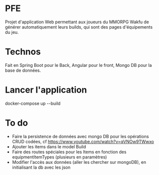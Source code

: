 # PFE 
Projet d'application Web permettant aux joueurs du MMORPG Wakfu de générer automatiquement leurs builds, qui sont des pages d'équipements du jeu.

# Technos
Fait en Spring Boot pour le Back, Angular pour le front, Mongo DB pour la base de données.

# Lancer l'application
docker-compose up --build

# To do
- Faire la persistence de données avec mongo DB pour les opérations CRUD codées, cf https://www.youtube.com/watch?v=qVNOw9TWwxo
- Ajouter les items dans le model Build
- Faire des routes spéciales pour les Items en fonction des equipmentItemTypes (plusieurs en paramètres)
- Modifier l'accès aux données (aller les chercher sur mongoDB), en initialisant la db avec les json
